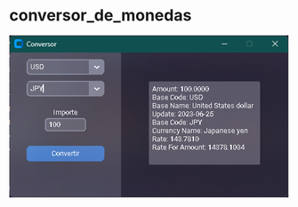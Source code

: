 # conversor_de_monedas
![image](https://raw.githubusercontent.com/Danielmv19/conversor_de_monedas/master/20230624.png)
